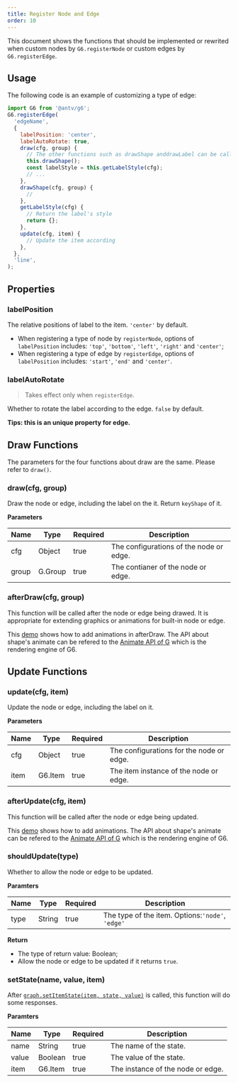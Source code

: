 ```yaml
---
title: Register Node and Edge
order: 10
---
```


This document shows the functions that should be implemented or rewrited when custom nodes by `G6.registerNode` or custom edges by `G6.registerEdge`.

## Usage

The following code is an example of customizing a type of edge:

```javascript
import G6 from '@antv/g6';
G6.registerEdge(
  'edgeName',
  {
    labelPosition: 'center',
    labelAutoRotate: true,
    draw(cfg, group) {
      // The other functions such as drawShape anddrawLabel can be called in draw(cfg, group)
      this.drawShape();
      const labelStyle = this.getLabelStyle(cfg);
      // ...
    },
    drawShape(cfg, group) {
      //
    },
    getLabelStyle(cfg) {
      // Return the label's style
      return {};
    },
    update(cfg, item) {
      // Update the item according
    },
  },
  'line',
);
```

## Properties

### labelPosition

The relative positions of label to the item. `'center'` by default.

- When registering a type of node by `registerNode`, options of `labelPosition` includes: `'top'`, `'bottom'`, `'left'`, `'right'` and `'center'`;
- When registering a type of edge by `registerEdge`, options of `labelPosition` includes: `'start'`, `'end'` and `'center'`.

### labelAutoRotate

> Takes effect only when `registerEdge`.

Whether to rotate the label according to the edge. `false` by default.

**Tips: this is an unique property for edge.**

## Draw Functions

The parameters for the four functions about draw are the same. Please refer to `draw()`.

### draw(cfg, group)

Draw the node or edge, including the label on the it. Return `keyShape` of it.

**Parameters**

| Name  | Type    | Required | Description                             |
| ----- | ------- | -------- | --------------------------------------- |
| cfg   | Object  | true     | The configurations of the node or edge. |
| group | G.Group | true     | The contianer of the node or edge.      |

### afterDraw(cfg, group)

This function will be called after the node or edge being drawed. It is appropriate for extending graphics or animations for built-in node or edge.

This [demo](/en/examples/scatter/edge) shows how to add animations in afterDraw. The API about shape's animate can be refered to the [Animate API of G](https://g.antv.vision/en/docs/api/general/element/#%E5%8A%A8%E7%94%BB%E6%96%B9%E6%B3%95) which is the rendering engine of G6.

## Update Functions

### update(cfg, item)

Update the node or edge, including the label on it.

**Parameters**

| Name | Type    | Required | Description                              |
| ---- | ------- | -------- | ---------------------------------------- |
| cfg  | Object  | true     | The configurations for the node or edge. |
| item | G6.Item | true     | The item instance of the node or edge.   |

### afterUpdate(cfg, item)

This function will be called after the node or edge being updated.

This [demo](/en/examples/scatter/edge) shows how to add animations. The API about shape's animate can be refered to the [Animate API of G](https://g.antv.vision/en/docs/api/general/element/#%E5%8A%A8%E7%94%BB%E6%96%B9%E6%B3%95) which is the rendering engine of G6.

### shouldUpdate(type)

Whether to allow the node or edge to be updated.

**Paramters**

| Name | Type   | Required | Description                                      |
| ---- | ------ | -------- | ------------------------------------------------ |
| type | String | true     | The type of the item. Options:`'node'`, `'edge'` |

**Return**

- The type of return value: Boolean;
- Allow the node or edge to be updated if it returns `true`.

### setState(name, value, item)

After [`graph.setItemState(item, state, value)`](/en/docs/api/Graph/#setitemstateitem-state-enabled) is called, this function will do some responses.

**Paramters**

| Name  | Type    | Required | Description                       |
| ----- | ------- | -------- | --------------------------------- |
| name  | String  | true     | The name of the state.            |
| value | Boolean | true     | The value of the state.           |
| item  | G6.Item | true     | The instance of the node or edge. |
